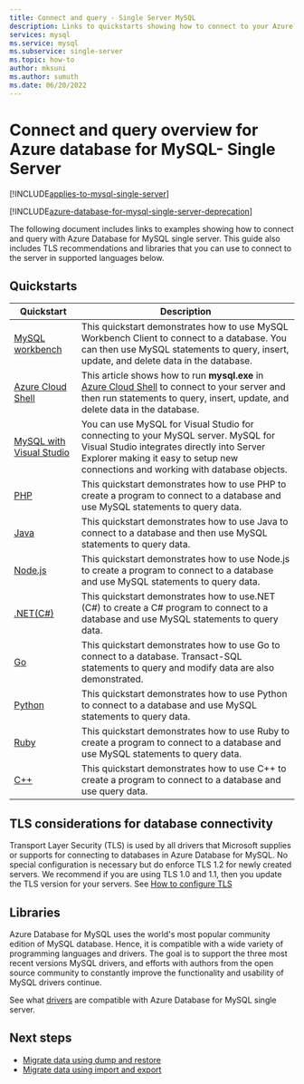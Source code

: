 ```yaml
---
title: Connect and query - Single Server MySQL
description: Links to quickstarts showing how to connect to your Azure My SQL Database Single Server and run queries.
services: mysql
ms.service: mysql
ms.subservice: single-server
ms.topic: how-to
author: mksuni
ms.author: sumuth
ms.date: 06/20/2022
---
```


# Connect and query overview for Azure database for MySQL- Single Server

[!INCLUDE[applies-to-mysql-single-server](../includes/applies-to-mysql-single-server.md)]

[!INCLUDE[azure-database-for-mysql-single-server-deprecation](~/reusable-content/ce-skilling/azure/includes/mysql/includes/azure-database-for-mysql-single-server-deprecation.md)]

The following document includes links to examples showing how to connect and query with Azure Database for MySQL single server. This guide also includes TLS recommendations and libraries that you can use to connect to the server in supported languages below.

## Quickstarts

| Quickstart | Description |
|---|---|
|[MySQL workbench](connect-workbench.md)|This quickstart demonstrates how to use MySQL Workbench Client to connect to a database. You can then use MySQL statements to query, insert, update, and delete data in the database.|
|[Azure Cloud Shell](./quickstart-create-mysql-server-database-using-azure-cli.md#connect-to-azure-database-for-mysql-server-using-mysql-command-line-client)|This article shows how to run **mysql.exe** in [Azure Cloud Shell](../../cloud-shell/overview.md) to connect to your server and then run statements to query, insert, update, and delete data in the database.|
|[MySQL with Visual Studio](https://www.mysql.com/why-mysql/windows/visualstudio)|You can use MySQL for Visual Studio for connecting to your MySQL server. MySQL for Visual Studio integrates directly into Server Explorer making it easy to setup new connections and working with database objects.|
|[PHP](connect-php.md)|This quickstart demonstrates how to use PHP to create a program to connect to a database and use MySQL statements to query data.|
|[Java](connect-java.md)|This quickstart demonstrates how to use Java to connect to a database and then use MySQL statements to query data.|
|[Node.js](connect-nodejs.md)|This quickstart demonstrates how to use Node.js to create a program to connect to a database and use MySQL statements to query data.|
|[.NET(C#)](connect-csharp.md)|This quickstart demonstrates how to use.NET (C#) to create a C# program to connect to a database and use MySQL statements to query data.|
|[Go](connect-go.md)|This quickstart demonstrates how to use Go to connect to a database. Transact-SQL statements to query and modify data are also demonstrated.|
|[Python](connect-python.md)|This quickstart demonstrates how to use Python to connect to a database and use MySQL statements to query data. |
|[Ruby](connect-ruby.md)|This quickstart demonstrates how to use Ruby to create a program to connect to a database and use MySQL statements to query data.|
|[C++](connect-cpp.md)|This quickstart demonstrates how to use C++ to create a program to connect to a database and use  query data.|

## TLS considerations for database connectivity

Transport Layer Security (TLS) is used by all drivers that Microsoft supplies or supports for connecting to databases in Azure Database for MySQL. No special configuration is necessary but do enforce TLS 1.2 for newly created servers. We recommend if you are using TLS 1.0 and 1.1, then you update the TLS version for your servers. See [How to configure TLS](how-to-tls-configurations.md)

## Libraries

Azure Database for MySQL uses the world's most popular community edition of MySQL database. Hence, it is compatible with a wide variety of programming languages and drivers. The goal is to support the three most recent versions MySQL drivers, and efforts with authors from the open source community to constantly improve the functionality and usability of MySQL drivers continue.

See what [drivers](concepts-compatibility.md) are compatible with Azure Database for MySQL single server.

## Next steps

- [Migrate data using dump and restore](concepts-migrate-dump-restore.md)
- [Migrate data using import and export](concepts-migrate-import-export.md)
